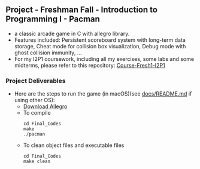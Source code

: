 ## Project - Freshman Fall - Introduction to Programming I - Pacman
- a classic arcade game in C with allegro library.
- Features included: Persistent scoreboard system with long-term data storage, Cheat mode for collision box visualization, Debug mode with ghost collision immunity, ...
- For my I2P1 coursework, including all my exercises, some labs and some midterms, please refer to this repository: [Course-Fresh1-I2P1](https://github.com/rogerfan48/Course-Fresh1-I2P1)

### Project Deliverables
- Here are the steps to run the game (in macOS)(see [docs/README.md](https://github.com/rogerfan48/Project-Fresh1-I2P1-Pacman/blob/main/docs/README.md) if using other OS):
  - [Download Allegro](https://github.com/liballeg/allegro_wiki/wiki/Quickstart)
  - To compile
    ```shell
    cd Final_Codes
    make
    ./pacman
    ```
  - To clean object files and executable files
    ```shell
    cd Final_Codes
    make clean
    ```
